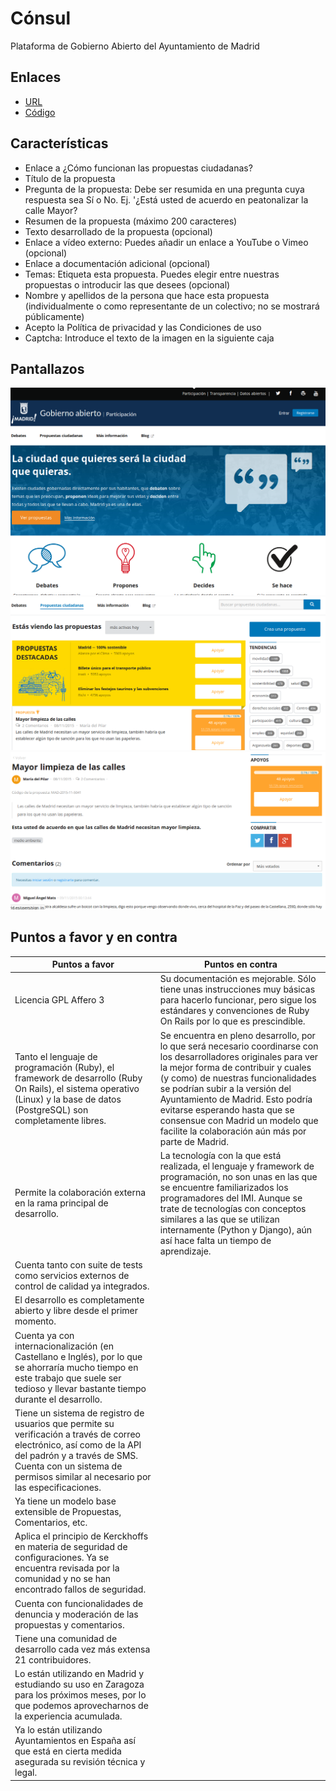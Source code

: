 

# Cónsul

Plataforma de Gobierno Abierto del Ayuntamiento de Madrid

## Enlaces

- [URL](https://decide.madrid.es)
- [Código](https://github.com/AyuntamientoMadrid/participacion)


## Características

-   Enlace a ¿Cómo funcionan las propuestas ciudadanas?
-   Título de la propuesta
-   Pregunta de la propuesta: Debe ser resumida en una pregunta cuya
    respuesta sea Sí o No. Ej. '¿Está usted de acuerdo en peatonalizar
    la calle Mayor?
-   Resumen de la propuesta (máximo 200 caracteres)
-   Texto desarrollado de la propuesta (opcional)
-   Enlace a vídeo externo: Puedes añadir un enlace a YouTube o Vimeo
    (opcional)
-   Enlace a documentación adicional (opcional)
-   Temas: Etiqueta esta propuesta. Puedes elegir entre nuestras
    propuestas o introducir las que desees (opcional)
-   Nombre y apellidos de la persona que hace esta propuesta
    (individualmente o como representante de un colectivo; no se
    mostrará públicamente)
-   Acepto la Política de privacidad y las Condiciones de uso
-   Captcha: Introduce el texto de la imagen en la siguiente caja

## Pantallazos

![](consul01.png)
![](consul02.png)
![](consul03.png)

## Puntos a favor y en contra

| **Puntos a favor**                       | **Puntos en contra**                     |
| -- | -- |
| Licencia GPL Affero 3                | Su documentación es mejorable. Sólo tiene unas instrucciones muy básicas para hacerlo funcionar, pero sigue los estándares y convenciones de Ruby On Rails por lo que es prescindible.   |
| Tanto el lenguaje de programación (Ruby), el framework de desarrollo (Ruby On Rails), el sistema operativo (Linux) y la base de datos (PostgreSQL) son completamente libres.  | Se encuentra en pleno desarrollo, por lo que será necesario coordinarse con los desarrolladores originales para ver la mejor forma de contribuir y cuales (y como) de nuestras funcionalidades se podrían subir a la versión del Ayuntamiento de Madrid. Esto podría evitarse esperando hasta que se consensue con Madrid  un modelo que facilite la colaboración aún más por parte de Madrid.  | 
| Permite la colaboración externa en la rama principal de desarrollo.  | La tecnología con la que está realizada, el lenguaje y framework de programación, no son unas en las que se encuentre familiarizados los programadores del IMI. Aunque se trate de tecnologías con conceptos similares a las que se utilizan internamente (Python y Django), aún así hace falta un tiempo de aprendizaje. |
|Cuenta tanto con suite de tests como servicios externos de control de calidad ya integrados. ||
| El desarrollo es completamente abierto y libre desde el primer momento. ||
| Cuenta ya con internacionalización (en Castellano e Inglés), por lo que se ahorraría mucho tiempo en este trabajo que suele ser tedioso y llevar bastante tiempo durante el desarrollo. ||
| Tiene un sistema de registro de usuarios que permite su verificación a través de correo electrónico, así como de la API del padrón y a través de SMS. Cuenta con un sistema de permisos similar al necesario por las especificaciones.  ||
| Ya tiene un modelo base extensible de Propuestas, Comentarios, etc. ||
| Aplica el principio de Kerckhoffs en materia de seguridad de configuraciones. Ya se encuentra revisada por la comunidad y no se han encontrado fallos de seguridad. ||
| Cuenta con funcionalidades de denuncia y moderación de las propuestas y comentarios. ||
| Tiene una comunidad de desarrollo cada vez más extensa 21 contribuidores.||
| Lo están utilizando en Madrid y estudiando su uso en Zaragoza para los próximos meses, por lo que podemos aprovecharnos de la experiencia acumulada. ||
| Ya lo están utilizando Ayuntamientos en España así que está en cierta medida asegurada su revisión técnica y legal. ||


